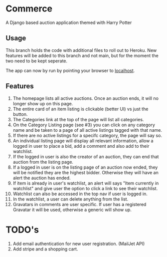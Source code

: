 # Commerce

A Django based auction application themed with Harry Potter

## Usage

This branch holds the code with additional files to roll out to Heroku. New features
will be added to this branch and not main, but for the moment the two need to be
kept seperate.

The app can now by run by pointing your browser to [localhost](http://127.0.0.1:8000/).

## Features

1. The homepage lists all active auctions. Once an auction ends, it will no longer
   show up on this page.
2. The entire card of an item listing is clickable (better UI) vs just the button.
3. The Categories link at the top of the page will list all categories.
4. On the Category Listing page (see #3) you can click on any category name and
   be taken to a page of all active listings tagged with that name.
5. If there are no active listings for a specifc category, the page will say so.
6. An individual listing page will display all relevant information, allow a
   logged in user to place a bid, add a comment and also add to their watchlist.
7. If the logged in user is also the creator of an auction, they can end that
   auction from the listing page.
8. If a logged in user is on the listing page of an auction now ended, they will
   be notified they are the highest bidder. Otherwise they will have an alert the
   auction has ended.
9. If item is already in user's watchlist, an alert will says "Item currently in
   watchlist" and give user the option to click a link to see their watchlist.
10. Watchlist can also be accessed in the top nav if user is logged in.
11. In the watchlist, a user can delete anything from the list.
12. Gravatars in comments are user specific. If user has a registered Gravatar
    it will be used, otherwise a generic will show up.

# TODO's

1. Add email authentication for new user registration. (MailJet API)
2. Add stripe and a shopping cart.

